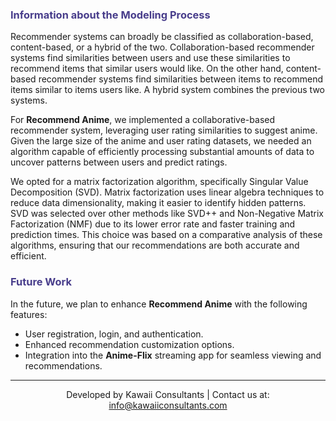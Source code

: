 ### <span style="color:DarkSlateBlue">Information about the Modeling Process</span>

Recommender systems can broadly be classified as collaboration-based, content-based, or a hybrid of the two. Collaboration-based recommender systems find similarities between users and use these similarities to recommend items that similar users would like. On the other hand, content-based recommender systems find similarities between items to recommend items similar to items users like. A hybrid system combines the previous two systems.

For **Recommend Anime**, we implemented a collaborative-based recommender system, leveraging user rating similarities to suggest anime. Given the large size of the anime and user rating datasets, we needed an algorithm capable of efficiently processing substantial amounts of data to uncover patterns between users and predict ratings.

We opted for a matrix factorization algorithm, specifically Singular Value Decomposition (SVD). Matrix factorization uses linear algebra techniques to reduce data dimensionality, making it easier to identify hidden patterns. SVD was selected over other methods like SVD++ and Non-Negative Matrix Factorization (NMF) due to its lower error rate and faster training and prediction times. This choice was based on a comparative analysis of these algorithms, ensuring that our recommendations are both accurate and efficient.

### <span style="color:DarkSlateBlue">Future Work</span>
In the future, we plan to enhance **Recommend Anime** with the following features:

* User registration, login, and authentication.
* Enhanced recommendation customization options.
* Integration into the **Anime-Flix** streaming app for seamless viewing and recommendations.

---

<div style='text-align: center;'>
    <p>Developed by Kawaii Consultants | Contact us at: <a href="mailto:info@kawaiiconsultants.com">info@kawaiiconsultants.com</a></p>
</div>